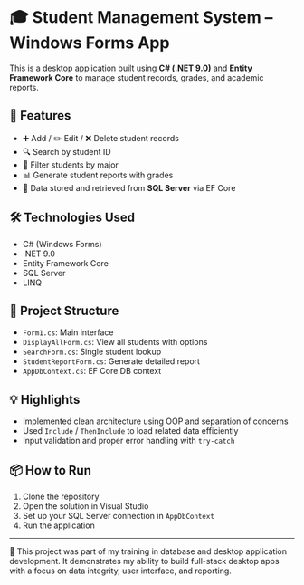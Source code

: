 # 🎓 Student Management System – Windows Forms App

This is a desktop application built using **C# (.NET 9.0)** and **Entity Framework Core** to manage student records, grades, and academic reports.

## 📌 Features

- ➕ Add / ✏️ Edit / ❌ Delete student records  
- 🔍 Search by student ID  
- 🧾 Filter students by major  
- 📊 Generate student reports with grades  
- 💾 Data stored and retrieved from **SQL Server** via EF Core

## 🛠️ Technologies Used

- C# (Windows Forms)
- .NET 9.0
- Entity Framework Core
- SQL Server
- LINQ

## 🧩 Project Structure

- `Form1.cs`: Main interface
- `DisplayAllForm.cs`: View all students with options
- `SearchForm.cs`: Single student lookup
- `StudentReportForm.cs`: Generate detailed report
- `AppDbContext.cs`: EF Core DB context

## 💡 Highlights

- Implemented clean architecture using OOP and separation of concerns  
- Used `Include` / `ThenInclude` to load related data efficiently  
- Input validation and proper error handling with `try-catch`


## 📦 How to Run

1. Clone the repository  
2. Open the solution in Visual Studio  
3. Set up your SQL Server connection in `AppDbContext`  
4. Run the application

---

🎯 This project was part of my training in database and desktop application development. It demonstrates my ability to build full-stack desktop apps with a focus on data integrity, user interface, and reporting.

